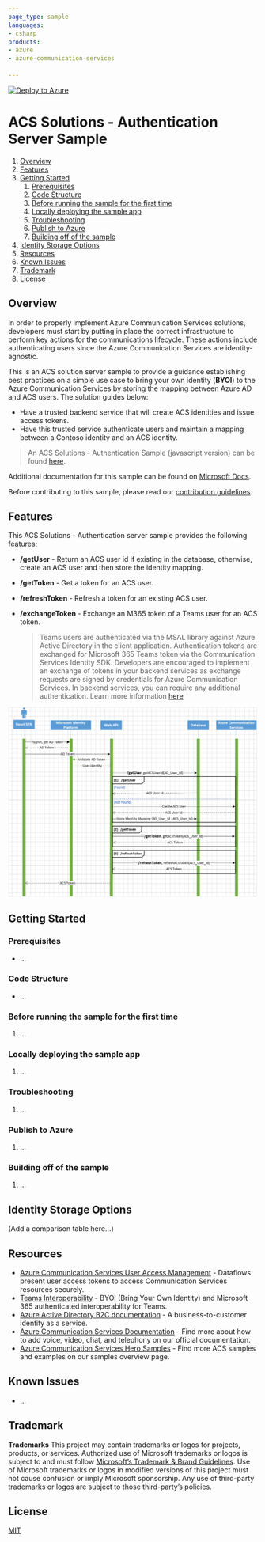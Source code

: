 ```yaml
---
page_type: sample
languages:
- csharp
products:
- azure
- azure-communication-services

---
```


[![Deploy to Azure](https://aka.ms/deploytoazurebutton)]()

# ACS Solutions - Authentication Server Sample

1. [Overview](#overview)
2. [Features](#features)
3. [Getting Started](#getting-started)
   1. [Prerequisites](#prerequisites)
   2. [Code Structure](#code-structure)
   3. [Before running the sample for the first time](#before-running-the-sample-for-the-first-time)
   4. [Locally deploying the sample app](#locally-deploying-the-sample-app)
   5. [Troubleshooting](#troubleshooting)
   6. [Publish to Azure](#publish-to-azure)
   7. [Building off of the sample](#building-off-of-the-sample)
4. [Identity Storage Options](#Iidentity-storage-options)
5. [Resources](#resources)
6. [Known Issues](#known-issues)
7. [Trademark](#trademark)
8. [License](#license)

## Overview

In order to properly implement Azure Communication Services solutions, developers must start by putting in place the correct infrastructure to perform key actions for the communications lifecycle. These actions include authenticating users since the Azure Communication Services are identity-agnostic.

This is an ACS solution server sample to provide a guidance establishing best practices on a simple use case to bring your own identity (**BYOI**) to the Azure Communication Services by storing the mapping between Azure AD and ACS users. The solution guides below:

- Have a trusted backend service that will create ACS identities and issue access tokens.
- Have this trusted service authenticate users and maintain a mapping between a Contoso identity and an ACS identity.

> An ACS Solutions - Authentication Sample (javascript version) can be found [here](https://github.com/Azure-Samples/communication-services-authentication-hero-javascript).

Additional documentation for this sample can be found on [Microsoft Docs](https://docs.microsoft.com/azure/communication-services/samples/calling-hero-sample).

Before contributing to this sample, please read our [contribution guidelines](./CONTRIBUTING.md).

## Features

This ACS Solutions - Authentication server sample provides the following features:

* **/getUser** - Return an ACS user id if existing in the database, otherwise, create an ACS user and then store the identity mapping.

* **/getToken** - Get a token for an ACS user.

* **/refreshToken** - Refresh a token for an existing ACS user.

* **/exchangeToken** - Exchange an M365 token of a Teams user for an ACS token.

  > Teams users are authenticated via the MSAL library against Azure Active Directory in the client application. Authentication tokens are exchanged for Microsoft 365 Teams token via the Communication Services Identity SDK. Developers are encouraged to implement an exchange of tokens in your backend services as exchange requests are signed by credentials for Azure Communication Services. In backend services, you can require any additional authentication. Learn more information [here](https://docs.microsoft.com/en-ca/azure/communication-services/concepts/teams-interop#microsoft-365-teams-identity)

![UML Sequence Diagram](./media/acs-authentication-server-sample-sequence-diagram.png)

## Getting Started

### Prerequisites

- ...

### Code Structure

- ...

### Before running the sample for the first time

1. ...

### Locally deploying the sample app

1. ...

### Troubleshooting

1. ...

### Publish to Azure

1. ...

### Building off of the sample

1. ...

## Identity Storage Options

(Add a comparison table here...)

## Resources

- [Azure Communication Services User Access Management](https://docs.microsoft.com/en-ca/azure/communication-services/concepts/client-and-server-architecture#user-access-management) - Dataflows present user access tokens to access Communication Services resources securely.
- [Teams Interoperability](https://docs.microsoft.com/en-ca/azure/communication-services/concepts/teams-interop) - BYOI (Bring Your Own Identity) and Microsoft 365 authenticated interoperability for Teams.
- [Azure Active Directory B2C documentation](https://docs.microsoft.com/en-us/azure/active-directory-b2c/) - A business-to-customer identity as a service.
- [Azure Communication Services Documentation](https://docs.microsoft.com/en-us/azure/communication-services/) - Find more about how to add voice, video, chat, and telephony on our official documentation.
- [Azure Communication Services Hero Samples](https://docs.microsoft.com/en-us/azure/communication-services/samples/overview) - Find more ACS samples and examples on our samples overview page.

## Known Issues

* ...

## Trademark

**Trademarks** This project may contain trademarks or logos for projects, products, or services. Authorized use of Microsoft trademarks or logos is subject to and must follow [Microsoft’s Trademark & Brand Guidelines](https://www.microsoft.com/en-us/legal/intellectualproperty/trademarks/usage/general). Use of Microsoft trademarks or logos in modified versions of this project must not cause confusion or imply Microsoft sponsorship. Any use of third-party trademarks or logos are subject to those third-party’s policies.

## License

[MIT](LICENSE.md)
